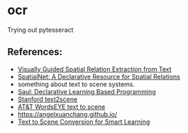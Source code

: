 # ocr
Trying out pytesseract

## References:
- [Visually Guided Spatial Relation Extraction from Text](https://www.aclweb.org/anthology/N18-2124.pdf)
- [SpatialNet: A Declarative Resource for Spatial Relations](https://www.aclweb.org/anthology/W19-1607.pdf)
- something about text to scene systems.
- [Saul: Declarative Learning Based Programming](https://github.com/HLR/HetSaul)
- [Stanford text2scene](https://nlp.stanford.edu/projects/text2scene.shtml)
- [AT&T WordsEYE text to scene](http://www2.denizyuret.com/bib/coyne/coyne2001wordseye/WordsEye.pdf)
- https://angelxuanchang.github.io/
- [Text to Scene Conversion for Smart Learning ](https://sci-hub.tw/10.1109/ICAECCT.2016.7942559#)
